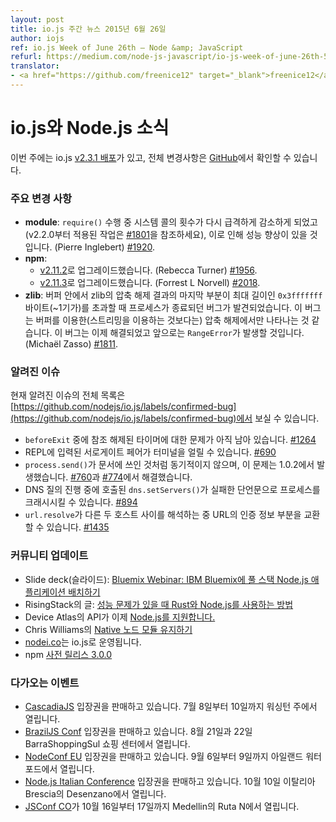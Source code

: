```yaml
---
layout: post
title: io.js 주간 뉴스 2015년 6월 26일
author: iojs
ref: io.js Week of June 26th — Node &amp; JavaScript
refurl: https://medium.com/node-js-javascript/io-js-week-of-june-26th-51ab30238256
translator:
- <a href="https://github.com/freenice12" target="_blank">freenice12</a>
---
```


<!--
# io.js and Node.js News
This week we have one io.js [release v2.3.1](https://github.com/nodejs/io.js/blob/master/CHANGELOG.md#2015-06-23-version-231-rvagg), complete changelog from previous releases can be found [on GitHub](https://github.com/nodejs/io.js/blob/master/CHANGELOG.md).
-->

# io.js와 Node.js 소식
이번 주에는 io.js [v2.3.1 배포](https://github.com/nodejs/io.js/blob/master/CHANGELOG.md#2015-06-23-version-231-rvagg)가 있고, 전체 변경사항은 [GitHub](https://github.com/nodejs/io.js/blob/master/CHANGELOG.md)에서 확인할 수 있습니다.

<!--
### Notable changes
* **module**: The number of syscalls made during a `require()` have been significantly reduced again (see [#1801](https://github.com/nodejs/io.js/pull/1801) from v2.2.0 for previous work), which should lead to a performance improvement (Pierre Inglebert) [#1920](https://github.com/nodejs/io.js/pull/1920).
* **npm**:
  * Upgrade to [v2.11.2](https://github.com/npm/npm/releases/tag/v2.11.2) (Rebecca Turner) [#1956](https://github.com/nodejs/io.js/pull/1956).
  * Upgrade to [v2.11.3](https://github.com/npm/npm/releases/tag/v2.11.3) (Forrest L Norvell) [#2018](https://github.com/nodejs/io.js/pull/2018).
* **zlib**: A bug was discovered where the process would abort if the final part of a zlib decompression results in a buffer that would exceed the maximum length of `0x3fffffff` bytes (~1GiB). This was likely to only occur during buffered decompression (rather than streaming). This is now fixed and will instead result in a thrown `RangeError` (Michaël Zasso) [#1811](https://github.com/nodejs/io.js/pull/1811).
-->

### 주요 변경 사항

* **module**: `require()` 수행 중 시스템 콜의 횟수가 다시 급격하게 감소하게 되었고(v2.2.0부터 적용된 작업은 [#1801](https://github.com/nodejs/io.js/pull/1801)을 참조하세요), 이로 인해 성능 향상이 있을 것입니다. (Pierre Inglebert) [#1920](https://github.com/nodejs/io.js/pull/1920).
* **npm**:
  * [v2.11.2](https://github.com/npm/npm/releases/tag/v2.11.2)로 업그레이드했습니다. (Rebecca Turner) [#1956](https://github.com/nodejs/io.js/pull/1956).
  * [v2.11.3](https://github.com/npm/npm/releases/tag/v2.11.3)로 업그레이드했습니다. (Forrest L Norvell) [#2018](https://github.com/nodejs/io.js/pull/2018).
* **zlib**: 버퍼 안에서 zlib의 압축 해제 결과의 마지막 부분이 최대 길이인 `0x3fffffff`바이트(~1기가)를 초과할 때 프로세스가 종료되던 버그가 발견되었습니다. 이 버그는 버퍼를 이용한(스트리밍을 이용하는 것보다는) 압축 해제에서만 나타나는 것 같습니다. 이 버그는 이제 해결되었고 앞으로는 `RangeError`가 발생할 것입니다. (Michaël Zasso) [#1811](https://github.com/nodejs/io.js/pull/1811).

<!--
### Known issues
See https://github.com/nodejs/io.js/labels/confirmed-bug for complete and current list of known issues.
* Some problems with unreferenced timers running during `beforeExit` are still to be resolved. See [#1264](https://github.com/nodejs/io.js/issues/1264).
* Surrogate pair in REPL can freeze terminal [#690](https://github.com/nodejs/io.js/issues/690)
* `process.send()` is not synchronous as the docs suggest, a regression introduced in 1.0.2, see [#760](https://github.com/nodejs/io.js/issues/760) and fix in [#774](https://github.com/nodejs/io.js/issues/774)
* Calling `dns.setServers()` while a DNS query is in progress can cause the process to crash on a failed assertion [#894](https://github.com/nodejs/io.js/issues/894)
* `url.resolve` may transfer the auth portion of the url when resolving between two full hosts, see [#1435](https://github.com/nodejs/io.js/issues/1435).
-->

### 알려진 이슈

현재 알려진 이슈의 전체 목록은 [https://github.com/nodejs/io.js/labels/confirmed-bug](https://github.com/nodejs/io.js/labels/confirmed-bug)에서 보실 수 있습니다.

* `beforeExit` 중에 참조 해제된 타이머에 대한 문제가 아직 남아 있습니다. [#1264](https://github.com/iojs/io.js/issues/1264)
* REPL에 입력된 서로게이트 페어가 터미널을 얼릴 수 있습니다. [#690](https://github.com/iojs/io.js/issues/690)
* `process.send()`가 문서에 쓰인 것처럼 동기적이지 않으며, 이 문제는 1.0.2에서 발생했습니다. [#760](https://github.com/iojs/io.js/issues/760)과 [#774](https://github.com/iojs/io.js/issues/774)에서 해결했습니다.
* DNS 질의 진행 중에 호출된 `dns.setServers()`가 실패한 단언문으로 프로세스를 크래시시킬 수 있습니다. [#894](https://github.com/iojs/io.js/issues/894)
* `url.resolve`가 다른 두 호스트 사이를 해석하는 중 URL의 인증 정보 부분을 교환할 수 있습니다. [#1435](https://github.com/iojs/io.js/issues/1435)

<!--
### Community Updates
* Slide deck: [Bluemix Webinar: Deploying a Full Stack Node.js Application to IBM Bluemix](https://speakerdeck.com/bradleyholt/bluemix-webinar-deploying-a-full-stack-node-dot-js-application-to-ibm-bluemix)
* Article by RisingStack: [How to Use Rust with Node.js When Performance Matters](http://blog.risingstack.com/how-to-use-rust-with-node-when-performance-matters/)
* Device Atlas API now [supports Node.js](https://deviceatlas.com/blog/deviceatlas-api-node-js?utm_source=twitter&utm_medium=update&utm_campaign=node%20js%20support)
* [On Maintaining a Native Node Module](http://www.voodootikigod.com/on-maintaining-a-native-node-module/) by Chris Williams
* [nodei.co](http://twitter.com/rvagg/status/613688739030679552) is running with io.js
* npm [3.0.0 pre-release](https://github.com/npm/npm/releases/tag/v3.0.0)
-->

### 커뮤니티 업데이트

* Slide deck(슬라이드): [Bluemix Webinar: IBM Bluemix에 풀 스택 Node.js 애플리케이션 배치하기](https://speakerdeck.com/bradleyholt/bluemix-webinar-deploying-a-full-stack-node-dot-js-application-to-ibm-bluemix)
* RisingStack의 글: [성능 문제가 있을 때 Rust와 Node.js를 사용하는 방법](http://blog.risingstack.com/how-to-use-rust-with-node-when-performance-matters/)
* Device Atlas의 API가 이제 [Node.js를 지원합니다.](https://deviceatlas.com/blog/deviceatlas-api-node-js?utm_source=twitter&utm_medium=update&utm_campaign=node%20js%20support)
* Chris Williams의 [Native 노드 모듈 유지하기](http://www.voodootikigod.com/on-maintaining-a-native-node-module/)
* [nodei.co](http://twitter.com/rvagg/status/613688739030679552)는 io.js로 운영됩니다.
* npm [사전 릴리스 3.0.0](https://github.com/npm/npm/releases/tag/v3.0.0)

<!--
### Upcoming Events
* [CascadiaJS](http://2015.cascadiajs.com/) tickets are on sale, July 8th - 10th at Washington State
* [BrazilJS Conf](http://braziljs.com.br/) tickets are on sale, August 21st - 22nd at Shopping Center BarraShoppingSul
* [NodeConf EU](http://nodeconf.eu/) tickets are on sale, September 6th - 9th at Waterford, Ireland
* [Node.js Italian Conference](http://nodejsconf.it/) tickets are on sale, October 10th at Desenzano - Brescia, Italy
* [JSConf CO](http://www.jsconf.co/), October 16th - 17th at Ruta N, Medellin
-->

### 다가오는 이벤트

* [CascadiaJS](http://2015.cascadiajs.com/) 입장권을 판매하고 있습니다. 7월 8일부터 10일까지 워싱턴 주에서 열립니다.
* [BrazilJS Conf](http://braziljs.com.br/) 입장권을 판매하고 있습니다. 8월 21일과 22일 BarraShoppingSul 쇼핑 센터에서 열립니다.
* [NodeConf EU](http://nodeconf.eu/) 입장권을 판매하고 있습니다. 9월 6일부터 9일까지 아일랜드 워터포드에서 열립니다.
* [Node.js Italian Conference](http://nodejsconf.it/) 입장권을 판매하고 있습니다. 10월 10일 이탈리아 Brescia의 Desenzano에서 열립니다.
* [JSConf CO](http://www.jsconf.co/)가 10월 16일부터 17일까지 Medellin의 Ruta N에서 열립니다.
